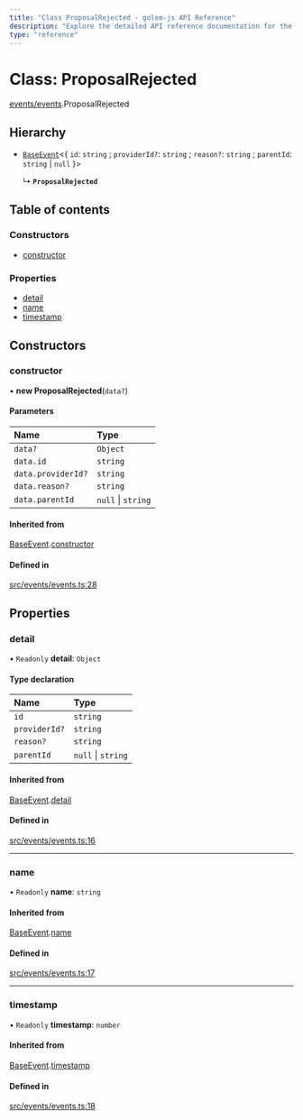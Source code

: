 ```yaml
---
title: "Class ProposalRejected - golem-js API Reference"
description: "Explore the detailed API reference documentation for the Class ProposalRejected within the golem-js SDK for the Golem Network."
type: "reference"
---
```

# Class: ProposalRejected

[events/events](../modules/events_events).ProposalRejected

## Hierarchy

- [`BaseEvent`](events_events.BaseEvent)<{ `id`: `string` ; `providerId?`: `string` ; `reason?`: `string` ; `parentId`: `string` \| ``null``  }\>

  ↳ **`ProposalRejected`**

## Table of contents

### Constructors

- [constructor](events_events.ProposalRejected#constructor)

### Properties

- [detail](events_events.ProposalRejected#detail)
- [name](events_events.ProposalRejected#name)
- [timestamp](events_events.ProposalRejected#timestamp)

## Constructors

### constructor

• **new ProposalRejected**(`data?`)

#### Parameters

| Name | Type |
| :------ | :------ |
| `data?` | `Object` |
| `data.id` | `string` |
| `data.providerId?` | `string` |
| `data.reason?` | `string` |
| `data.parentId` | ``null`` \| `string` |

#### Inherited from

[BaseEvent](events_events.BaseEvent).[constructor](events_events.BaseEvent#constructor)

#### Defined in

[src/events/events.ts:28](https://github.com/golemfactory/golem-js/blob/e7ac9e9/src/events/events.ts#L28)

## Properties

### detail

• `Readonly` **detail**: `Object`

#### Type declaration

| Name | Type |
| :------ | :------ |
| `id` | `string` |
| `providerId?` | `string` |
| `reason?` | `string` |
| `parentId` | ``null`` \| `string` |

#### Inherited from

[BaseEvent](events_events.BaseEvent).[detail](events_events.BaseEvent#detail)

#### Defined in

[src/events/events.ts:16](https://github.com/golemfactory/golem-js/blob/e7ac9e9/src/events/events.ts#L16)

___

### name

• `Readonly` **name**: `string`

#### Inherited from

[BaseEvent](events_events.BaseEvent).[name](events_events.BaseEvent#name)

#### Defined in

[src/events/events.ts:17](https://github.com/golemfactory/golem-js/blob/e7ac9e9/src/events/events.ts#L17)

___

### timestamp

• `Readonly` **timestamp**: `number`

#### Inherited from

[BaseEvent](events_events.BaseEvent).[timestamp](events_events.BaseEvent#timestamp)

#### Defined in

[src/events/events.ts:18](https://github.com/golemfactory/golem-js/blob/e7ac9e9/src/events/events.ts#L18)

